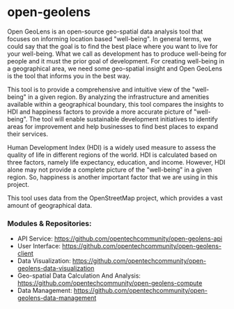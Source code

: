 # open-geolens

Open GeoLens is an open-source geo-spatial data analysis tool that focuses on informing location based "well-being". In general terms, we could say that the goal is to find the best place where you want to live for your well-being. What we call as development has to produce well-being for people and it must the prior goal of development. For creating well-being in a geographical area, we need some geo-spatial insight and Open GeoLens is the tool that informs you in the best way.

This tool is to provide a comprehensive and intuitive view of the "well-being" in a given region. By analyzing the infrastructure and amenities available within a geographical boundary, this tool compares the insights to HDI and happiness factors to provide a more accurate picture of "well-being". The tool will enable sustainable development initiatives to identify areas for improvement and help businesses to find best places to expand their services.

Human Development Index (HDI) is a widely used measure to assess the quality of life in different regions of the world. HDI is calculated based on three factors, namely life expectancy, education, and income. However, HDI alone may not provide a complete picture of the "well-being" in a given region. So, happiness is another important factor that we are using in this project.

This tool uses data from the OpenStreetMap project, which provides a vast amount of geographical data.

### Modules & Repositories:
- API Service: https://github.com/opentechcommunity/open-geolens-api
- User Interface: https://github.com/opentechcommunity/open-geolens-client
- Data Visualization: https://github.com/opentechcommunity/open-geolens-data-visualization
- Geo-spatial Data Calculation And Analysis: https://github.com/opentechcommunity/open-geolens-compute
- Data Management: https://github.com/opentechcommunity/open-geolens-data-management
